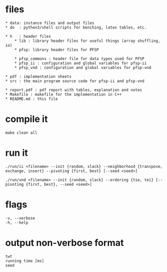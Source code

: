 


# files

	* data: instance files and output files
	* do  : python3/shell scripts for benching, latex tables, etc.

	* h   : header files
		* lib : library header files for useful things (array shuffling, io)
		* pfsp: library header files for PFSP

		* pfsp_commons : header file for data types used for PFSP
		* pfsp_ii : configuration and global variables for pfsp-ii
		* pfsp_vnd : configuration and global variables for pfsp-vnd

	* pdf : implementation sheets
	* src : the main program source code for pfsp-ii and pfsp-vnd

	* report.pdf : pdf report with tables, explanation and notes
	* Makefile : makefile for the implementation in C++
	* README.md : this file




# compile it

	make clean all




# run it

	./run/ii <filename> --init {random, slack} --neighborhood {transpose, exchange, insert} --pivoting {first, best} [--seed <seed>]

	./run/vnd <filename> --init {random, slack} --ordering {tie, tei} [--pivoting {first, best}, --seed <seed>]


# flags

	-v, --verbose
	-h, --help




# output non-verbose format

	twt
	running time [ms]
	seed